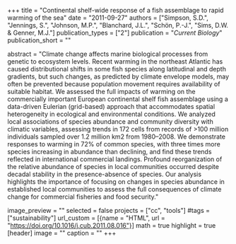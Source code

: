 +++
title = "Continental shelf-wide response of a fish assemblage to rapid warming of the sea"
date = "2011-09-27"
authors = ["Simpson, S.D.", "Jennings, S.", "Johnson, M.P.", "Blanchard, J.L.", "Schön, P.-J.", "Sims, D.W. & Genner, M.J."]
publication_types = ["2"]
publication = "_Current Biology_"
publication_short = ""

abstract = "Climate change affects marine biological processes from genetic to ecosystem levels. Recent warming in the northeast Atlantic has caused distributional shifts in some fish species along latitudinal and depth gradients, but such changes, as predicted by climate envelope models, may often be prevented because population movement requires availability of suitable habitat. We assessed the full impacts of warming on the commercially important European continental shelf fish assemblage using a data-driven Eulerian (grid-based) approach that accommodates spatial heterogeneity in ecological and environmental conditions. We analyzed local associations of species abundance and community diversity with climatic variables, assessing trends in 172 cells from records of >100 million individuals sampled over 1.2 million km2 from 1980–2008. We demonstrate responses to warming in 72% of common species, with three times more species increasing in abundance than declining, and find these trends reflected in international commercial landings. Profound reorganization of the relative abundance of species in local communities occurred despite decadal stability in the presence-absence of species. Our analysis highlights the importance of focusing on changes in species abundance in established local communities to assess the full consequences of climate change for commercial fisheries and food security."

image_preview = ""
selected = false
projects = ["cc", "tools"]
#tags = ["sustainability"]
url_custom = [{name = "HTML", url = "https://doi.org/10.1016/j.cub.2011.08.016"}]
math = true
highlight = true
[header]
image = ""
caption = ""
+++



